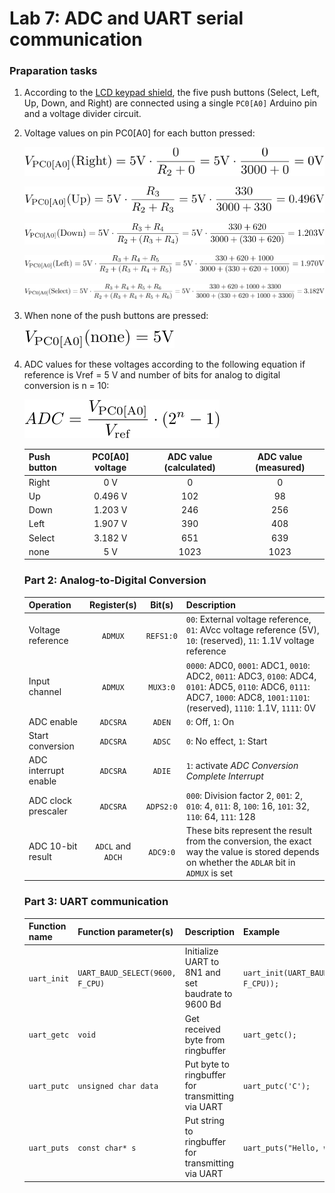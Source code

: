 # Lab 7: ADC and UART serial communication

### Praparation tasks

1. According to the [LCD keypad shield](../../Docs/arduino_shield.pdf), the five push buttons (Select, Left, Up, Down, and Right) are connected using a single `PC0[A0]` Arduino pin and a voltage divider circuit.
2. Voltage values on pin PC0[A0] for each button pressed:

    ![Right button](Images/Right.svg)

    ![Up button](Images/Up.svg)

    ![Down button](Images/Down.svg)

    ![Left button](Images/Left.svg)

    ![Select button](Images/Select.svg)

3. When none of the push buttons are pressed:
   
    ![No button](Images/None.svg)

4. ADC values for these voltages according to the following equation if reference is Vref = 5&nbsp;V and number of bits for analog to digital conversion is n = 10:
   
    ![ADC equation](Images/ADC.svg)

    | **Push button** | **PC0[A0] voltage** | **ADC value (calculated)** | **ADC value (measured)** |
    | :-- | :-: | :-: | :-: |
    | Right  | 0&nbsp;V | 0 | 0 |
    | Up     | 0.496&nbsp;V | 102 | 98 |
    | Down   | 1.203&nbsp;V | 246 | 256 |
    | Left   | 1.907&nbsp;V | 390 | 408 |
    | Select | 3.182&nbsp;V | 651 | 639 |
    | none   | 5&nbsp;V | 1023 | 1023 |

    ### Part 2: Analog-to-Digital Conversion
    
    | **Operation** | **Register(s)** | **Bit(s)** | **Description** |
    | :-- | :-: | :-: | :-- |
    | Voltage reference    | `ADMUX`  | `REFS1:0` | `00`: External voltage reference, `01`: AVcc voltage reference (5V), `10`: (reserved), `11`: 1.1V voltage reference   |
    | Input channel        | `ADMUX`  | `MUX3:0`  | `0000`: ADC0, `0001`: ADC1, `0010`: ADC2, `0011`: ADC3, `0100`: ADC4, `0101`: ADC5, `0110`: ADC6, `0111`: ADC7, `1000`: ADC8, `1001:1101`: (reserved), `1110`: 1.1V, `1111`: 0V |
    | ADC enable           | `ADCSRA` | `ADEN`    | `0`: Off, `1`: On |
    | Start conversion     | `ADCSRA` | `ADSC`    | `0`: No effect, `1`: Start |
    | ADC interrupt enable | `ADCSRA` | `ADIE`    | `1`: activate *ADC Conversion Complete Interrupt* |
    | ADC clock prescaler  | `ADCSRA` | `ADPS2:0` | `000`: Division factor 2, `001`: 2, `010`: 4, `011`: 8, `100`: 16, `101`: 32, `110`: 64, `111`: 128|
    | ADC 10-bit result    | `ADCL` and `ADCH` | `ADC9:0` | These bits represent the result from the conversion, the exact way the value is stored depends on whether the `ADLAR` bit in `ADMUX` is set |

    ### Part 3: UART communication

    | **Function name** | **Function parameter(s)** | **Description** | **Example** |
    | :-- | :-- | :-- | :-- |
    | `uart_init` | `UART_BAUD_SELECT(9600, F_CPU)` | Initialize UART to 8N1 and set baudrate to 9600&nbsp;Bd | `uart_init(UART_BAUD_SELECT(9600, F_CPU));` |
    | `uart_getc` | `void` | Get received byte from ringbuffer | `uart_getc();` |
    | `uart_putc` | `unsigned char data` | Put byte to ringbuffer for transmitting via UART | `uart_putc('C');` |
    | `uart_puts` | `const char* s` | Put string to ringbuffer for transmitting via UART | `uart_puts("Hello, world!");` |